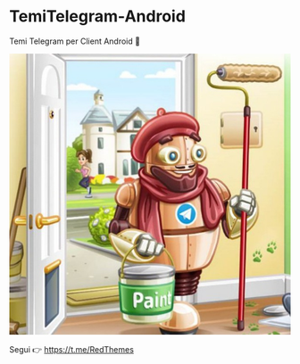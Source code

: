 # TemiTelegram-Android

Temi Telegram per Client Android  📱

![themes](assets/themes.jpg)

Segui 👉 https://t.me/RedThemes
